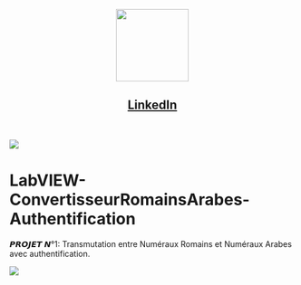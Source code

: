 <p align="center">
<img src="https://upload.wikimedia.org/wikipedia/commons/c/ca/LinkedIn_logo_initials.png" height="128">
  <h2 align="center"><a href="https://www.linkedin.com/in/cheniki-faraj-%F0%9F%91%A8%E2%80%8D%F0%9F%92%BB-575a352b7/">LinkedIn</a></h2>
</p>

<br>


![](https://i.imgur.com/waxVImv.png)


# LabVIEW-ConvertisseurRomainsArabes-Authentification
𝙋𝙍𝙊𝙅𝙀𝙏 𝙉°1: Transmutation entre Numéraux Romains et Numéraux Arabes avec authentification.











![](https://i.imgur.com/waxVImv.png)

